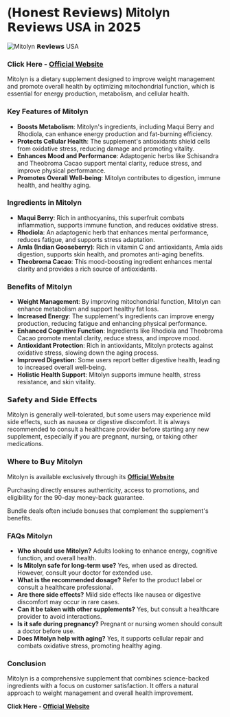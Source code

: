 # (𝗛𝗼𝗻𝗲𝘀𝘁 𝗥𝗲𝘃𝗶𝗲𝘄𝘀) Mitolyn 𝗥𝗲𝘃𝗶𝗲𝘄𝘀 USA in 𝟮𝟬𝟮𝟱

![Mitolyn 𝗥𝗲𝘃𝗶𝗲𝘄𝘀 USA](https://mitolyn.com/assets/images/full-product.png)

### Click Here - [Official Website](https://tinyurl.com/yfv4yuze)

Mitolyn is a dietary supplement designed to improve weight management and promote overall health by optimizing mitochondrial function, which is essential for energy production, metabolism, and cellular health.

### Key Features of Mitolyn

- **Boosts Metabolism**: Mitolyn's ingredients, including Maqui Berry and Rhodiola, can enhance energy production and fat-burning efficiency.
- **Protects Cellular Health**: The supplement's antioxidants shield cells from oxidative stress, reducing damage and promoting vitality.
- **Enhances Mood and Performance**: Adaptogenic herbs like Schisandra and Theobroma Cacao support mental clarity, reduce stress, and improve physical performance.
- **Promotes Overall Well-being**: Mitolyn contributes to digestion, immune health, and healthy aging.

### Ingredients in Mitolyn

- **Maqui Berry**: Rich in anthocyanins, this superfruit combats inflammation, supports immune function, and reduces oxidative stress.
- **Rhodiola**: An adaptogenic herb that enhances mental performance, reduces fatigue, and supports stress adaptation.
- **Amla (Indian Gooseberry)**: Rich in vitamin C and antioxidants, Amla aids digestion, supports skin health, and promotes anti-aging benefits.
- **Theobroma Cacao**: This mood-boosting ingredient enhances mental clarity and provides a rich source of antioxidants.

### Benefits of Mitolyn

- **Weight Management**: By improving mitochondrial function, Mitolyn can enhance metabolism and support healthy fat loss.
- **Increased Energy**: The supplement's ingredients can improve energy production, reducing fatigue and enhancing physical performance.
- **Enhanced Cognitive Function**: Ingredients like Rhodiola and Theobroma Cacao promote mental clarity, reduce stress, and improve mood.
- **Antioxidant Protection**: Rich in antioxidants, Mitolyn protects against oxidative stress, slowing down the aging process.
- **Improved Digestion**: Some users report better digestive health, leading to increased overall well-being.
- **Holistic Health Support**: Mitolyn supports immune health, stress resistance, and skin vitality.

### 𝗦𝗮𝗳𝗲𝘁𝘆 𝗮𝗻𝗱 𝗦𝗶𝗱𝗲 𝗘𝗳𝗳𝗲𝗰𝘁𝘀

Mitolyn is generally well-tolerated, but some users may experience mild side effects, such as nausea or digestive discomfort. It is always recommended to consult a healthcare provider before starting any new supplement, especially if you are pregnant, nursing, or taking other medications.

### Where to 𝗕𝘂𝘆 Mitolyn

Mitolyn is available exclusively through its **[Official Website](https://tinyurl.com/yfv4yuze)**

Purchasing directly ensures authenticity, access to promotions, and eligibility for the 90-day money-back guarantee. 

Bundle deals often include bonuses that complement the supplement's benefits.

### FAQs Mitolyn

- **Who should use Mitolyn?** Adults looking to enhance energy, cognitive function, and overall health.
- **Is Mitolyn safe for long-term use?** Yes, when used as directed. However, consult your doctor for extended use.
- **What is the recommended dosage?** Refer to the product label or consult a healthcare professional.
- **Are there side effects?** Mild side effects like nausea or digestive discomfort may occur in rare cases.
- **Can it be taken with other supplements?** Yes, but consult a healthcare provider to avoid interactions.
- **Is it safe during pregnancy?** Pregnant or nursing women should consult a doctor before use.
- **Does Mitolyn help with aging?** Yes, it supports cellular repair and combats oxidative stress, promoting healthy aging.

### Conclusion

Mitolyn is a comprehensive supplement that combines science-backed ingredients with a focus on customer satisfaction. It offers a natural approach to weight management and overall health improvement.

**Click Here - [Official Website](https://tinyurl.com/yfv4yuze)**

